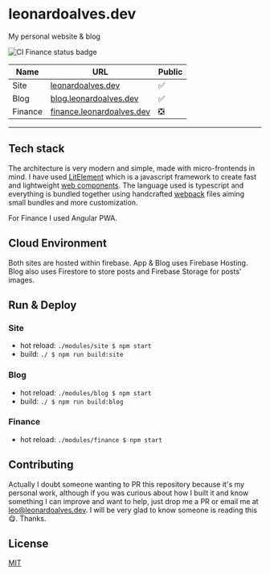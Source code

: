 # leonardoalves.dev
My personal website & blog

![CI Finance status badge](https://github.com/leunardo/leunardo.github.io/workflows/CI%20Finance/badge.svg)

| Name          | URL                                                               | Public
|---------------|-------------------------------------------------------------------|-------
| Site          | [leonardoalves.dev](https://leonardoalves.dev)                    | ✅
| Blog          | [blog.leonardoalves.dev](https://blog.leonardoalves.dev)          | ✅  
| Finance       | [finance.leonardoalves.dev](https://finance.leonardoalves.dev)    | ❎ 

---

## Tech stack

The architecture is very modern and simple, made with micro-frontends in mind. I have used [LitElement](https://lit-element.polymer-project.org/) which is a javascript framework to create fast and lightweight [web components](https://developer.mozilla.org/en-US/docs/Web/Web_Components). The language used is typescript and everything is bundled together using handcrafted [webpack](https://webpack.js.org/) files aiming small bundles and more customization.

For Finance I used Angular PWA.

## Cloud Environment

Both sites are hosted within firebase. App & Blog uses Firebase Hosting. Blog also uses Firestore to store posts and Firebase Storage for posts' images.

## Run & Deploy

### Site

- hot reload: `./modules/site $ npm start`
- build: `./ $ npm run build:site`

### Blog

- hot reload: `./modules/blog $ npm start`
- build: `./ $ npm run build:blog`

### Finance
- hot reload: `./modules/finance $ npm start`


## Contributing

Actually I doubt someone wanting to PR this repository because it's my personal work, although if you was curious about how I built it and know something I can improve and want to help, just drop me a PR or email me at leo@leonardoalves.dev. I will be very glad to know someone is reading this 😋. Thanks.

## License
[MIT](https://choosealicense.com/licenses/mit/)